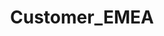 ---  
schema: Customer_EMEA,Customer_EMEA,Customer_EMEA,Customer_EMEA,Customer_EMEA,Customer_EMEA  
title: Customer_EMEA  
organization: Sample Department  
notes: Used in 9 lineage(s)  
resources:  
  - name: Customer_EMEA 
    url: abfs://system/Customer_EMEA 
    format : parquet  
license: None  
category:
  - Education  
maintainer: User  
maintainer_email: UserMail  
---